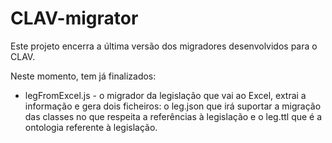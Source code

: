 # CLAV-migrator
Este projeto encerra a última versão dos migradores desenvolvidos para o CLAV.

Neste momento, tem já finalizados:
* legFromExcel.js - o migrador da legislação que vai ao Excel, extrai a informação e gera dois ficheiros: o leg.json que irá suportar a migração das classes no que respeita a referências à legislação e o leg.ttl que é a ontologia referente à legislação.
